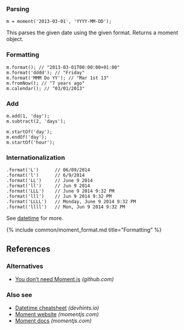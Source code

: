 ### Parsing

    m = moment('2013-03-01', 'YYYY-MM-DD');

This parses the given date using the given format. Returns a moment object.

### Formatting

    m.format(); // "2013-03-01T00:00:00+01:00"
    m.format('dddd'); // "Friday"
    m.format('MMM Do YY'); // "Mar 1st 13"
    m.fromNow(); // "7 years ago"
    m.calendar(); // "03/01/2013"

### Add

    m.add(1, 'day');
    m.subtract(2, 'days');

    m.startOf('day');
    m.endOf('day');
    m.startOf('hour');

### Internationalization

    .format('L')      // 06/09/2014
    .format('l')      // 6/9/2014
    .format('LL')     // June 9 2014
    .format('ll')     // Jun 9 2014
    .format('LLL')    // June 9 2014 9:32 PM
    .format('lll')    // Jun 9 2014 9:32 PM
    .format('LLLL')   // Monday, June 9 2014 9:32 PM
    .format('llll')   // Mon, Jun 9 2014 9:32 PM

See [datetime](./datetime) for more.

{% include common/moment\_format.md title="Formatting” %}

References
----------

### Alternatives

-   [You don’t need Moment.js](https://github.com/you-dont-need/You-Dont-Need-Momentjs) *(github.com)*

### Also see

-   [Datetime cheatsheet](./datetime) *(devhints.io)*
-   [Moment website](http://momentjs.com/) *(momentjs.com)*
-   [Moment docs](http://momentjs.com/docs/) *(momentjs.com)*
